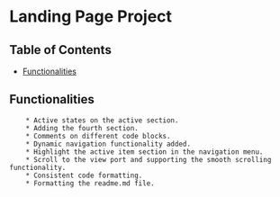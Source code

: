 # Landing Page Project

## Table of Contents

* [Functionalities](#functionalities)

## Functionalities
        * Active states on the active section.                                         
        * Adding the fourth section.                                                 
        * Comments on different code blocks.                                             
        * Dynamic navigation functionality added.                                      
        * Highlight the active item section in the navigation menu.                     
        * Scroll to the view port and supporting the smooth scrolling functionality.     
        * Consistent code formatting.                                                  
        * Formatting the readme.md file.                                               

